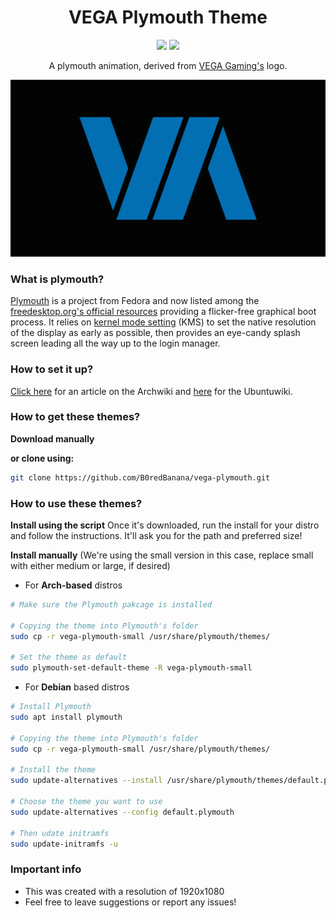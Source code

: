 <h1 align="center">VEGA Plymouth Theme</h1>

<p align="center">
  <img src="https://img.shields.io/badge/Maintained%3F-Yes-green?style=for-the-badge">
  <img src="https://img.shields.io/github/issues/B0redBanana/vega-plymouth?color=violet&style=for-the-badge">
</p>

<p align="center">
A plymouth animation, derived from <a href="https://vega-gaming.de/">VEGA Gaming's</a> logo.

![gif](https://github.com/B0redBanana/vega-plymouth/blob/8697b7d5202bf335ef6f1677ece687d5e6515028/preview/logo.gif)
</p>

### What is plymouth?

[Plymouth](http://www.freedesktop.org/wiki/Software/Plymouth) is a project from Fedora and now listed among the [freedesktop.org's official resources](https://www.freedesktop.org/wiki/Software/#graphicsdriverswindowsystemsandsupportinglibraries) providing a flicker-free graphical boot process. It relies on [kernel mode setting](https://wiki.archlinux.org/index.php/Kernel_mode_setting) (KMS) to set the native resolution of the display as early as possible, then provides an eye-candy splash screen leading all the way up to the login manager.

### How to set it up?

[Click here](https://wiki.archlinux.org/index.php/plymouth) for an article on the Archwiki and [here](https://wiki.ubuntu.com/Plymouth) for the Ubuntuwiki.

### How to get these themes?

**Download manually** 

**or clone using:**
```bash
git clone https://github.com/B0redBanana/vega-plymouth.git
```

### How to use these themes?

**Install using the script** 
Once it's downloaded, run the install for your distro and follow the instructions. It'll ask you for the path and preferred size!

**Install manually** (We're using the small version in this case, replace small with either medium or large, if desired)

+ For **Arch-based** distros
```bash
# Make sure the Plymouth pakcage is installed

# Copying the theme into Plymouth's folder
sudo cp -r vega-plymouth-small /usr/share/plymouth/themes/

# Set the theme as default
sudo plymouth-set-default-theme -R vega-plymouth-small

```
+ For **Debian** based distros
```bash
# Install Plymouth
sudo apt install plymouth

# Copying the theme into Plymouth's folder
sudo cp -r vega-plymouth-small /usr/share/plymouth/themes/

# Install the theme
sudo update-alternatives --install /usr/share/plymouth/themes/default.plymouth default.plymouth /usr/share/plymouth/themes/vega-plymouth-small/vega-plymouth-small.plymouth 100

# Choose the theme you want to use
sudo update-alternatives --config default.plymouth

# Then udate initramfs
sudo update-initramfs -u
``` 



### Important info
+ This was created with a resolution of 1920x1080
+ Feel free to leave suggestions or report any issues!
